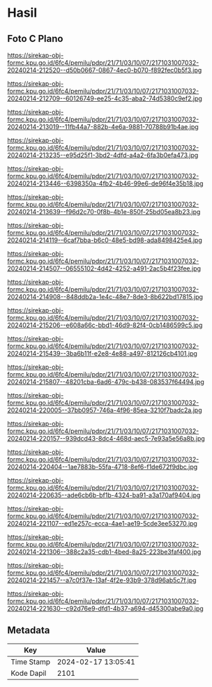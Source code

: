 # Hasil

## Foto C Plano

https://sirekap-obj-formc.kpu.go.id/6fc4/pemilu/pdpr/21/71/03/10/07/2171031007032-20240214-212520--d50b0667-0867-4ec0-b070-f892fec0b5f3.jpg

https://sirekap-obj-formc.kpu.go.id/6fc4/pemilu/pdpr/21/71/03/10/07/2171031007032-20240214-212709--60126749-ee25-4c35-aba2-74d5380c9ef2.jpg

https://sirekap-obj-formc.kpu.go.id/6fc4/pemilu/pdpr/21/71/03/10/07/2171031007032-20240214-213019--11fb44a7-882b-4e6a-9881-70788b91b4ae.jpg

https://sirekap-obj-formc.kpu.go.id/6fc4/pemilu/pdpr/21/71/03/10/07/2171031007032-20240214-213235--e95d25f1-3bd2-4dfd-a4a2-6fa3b0efa473.jpg

https://sirekap-obj-formc.kpu.go.id/6fc4/pemilu/pdpr/21/71/03/10/07/2171031007032-20240214-213446--6398350a-4fb2-4b46-99e6-de96f4e35b18.jpg

https://sirekap-obj-formc.kpu.go.id/6fc4/pemilu/pdpr/21/71/03/10/07/2171031007032-20240214-213639--f96d2c70-0f8b-4b1e-850f-25bd05ea8b23.jpg

https://sirekap-obj-formc.kpu.go.id/6fc4/pemilu/pdpr/21/71/03/10/07/2171031007032-20240214-214119--6caf7bba-b6c0-48e5-bd98-ada8498425e4.jpg

https://sirekap-obj-formc.kpu.go.id/6fc4/pemilu/pdpr/21/71/03/10/07/2171031007032-20240214-214507--06555102-4d42-4252-a491-2ac5b4f23fee.jpg

https://sirekap-obj-formc.kpu.go.id/6fc4/pemilu/pdpr/21/71/03/10/07/2171031007032-20240214-214908--848ddb2a-1e4c-48e7-8de3-8b622bd17815.jpg

https://sirekap-obj-formc.kpu.go.id/6fc4/pemilu/pdpr/21/71/03/10/07/2171031007032-20240214-215206--e608a66c-bbd1-46d9-82f4-0cb1486599c5.jpg

https://sirekap-obj-formc.kpu.go.id/6fc4/pemilu/pdpr/21/71/03/10/07/2171031007032-20240214-215439--3ba6b11f-e2e8-4e88-a497-812126cb4101.jpg

https://sirekap-obj-formc.kpu.go.id/6fc4/pemilu/pdpr/21/71/03/10/07/2171031007032-20240214-215807--48201cba-6ad6-479c-b438-083537f64494.jpg

https://sirekap-obj-formc.kpu.go.id/6fc4/pemilu/pdpr/21/71/03/10/07/2171031007032-20240214-220005--37bb0957-746a-4f96-85ea-3210f7badc2a.jpg

https://sirekap-obj-formc.kpu.go.id/6fc4/pemilu/pdpr/21/71/03/10/07/2171031007032-20240214-220157--939dcd43-8dc4-468d-aec5-7e93a5e56a8b.jpg

https://sirekap-obj-formc.kpu.go.id/6fc4/pemilu/pdpr/21/71/03/10/07/2171031007032-20240214-220404--1ae7883b-55fa-4718-8ef6-f1de672f9dbc.jpg

https://sirekap-obj-formc.kpu.go.id/6fc4/pemilu/pdpr/21/71/03/10/07/2171031007032-20240214-220635--ade6cb6b-bf1b-4324-ba91-a3a170af9404.jpg

https://sirekap-obj-formc.kpu.go.id/6fc4/pemilu/pdpr/21/71/03/10/07/2171031007032-20240214-221107--ed1e257c-ecca-4ae1-ae19-5cde3ee53270.jpg

https://sirekap-obj-formc.kpu.go.id/6fc4/pemilu/pdpr/21/71/03/10/07/2171031007032-20240214-221306--388c2a35-cdb1-4bed-8a25-223be3faf400.jpg

https://sirekap-obj-formc.kpu.go.id/6fc4/pemilu/pdpr/21/71/03/10/07/2171031007032-20240214-221457--a7c0f37e-13af-4f2e-93b9-378d96ab5c7f.jpg

https://sirekap-obj-formc.kpu.go.id/6fc4/pemilu/pdpr/21/71/03/10/07/2171031007032-20240214-221630--c92d76e9-dfd1-4b37-a694-d45300abe9a0.jpg


## Metadata

| Key        | Value               |
| ---------- | ------------------- |
| Time Stamp | 2024-02-17 13:05:41 |
| Kode Dapil | 2101                |



